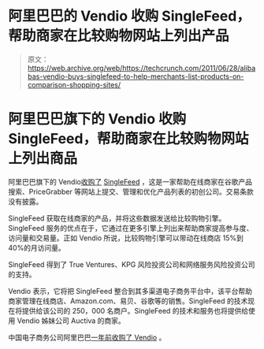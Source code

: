 # 阿里巴巴的 Vendio 收购 SingleFeed，帮助商家在比较购物网站上列出产品

> 原文：<https://web.archive.org/web/https://techcrunch.com/2011/06/28/alibabas-vendio-buys-singlefeed-to-help-merchants-list-products-on-comparison-shopping-sites/>

# 阿里巴巴旗下的 Vendio 收购 SingleFeed，帮助商家在比较购物网站上列出商品

阿里巴巴旗下的 Vendio[收购了](https://web.archive.org/web/20230404231316/http://www.vendio.com/ecommerce/press_releases/2011/pr06282011) [SingleFeed](https://web.archive.org/web/20230404231316/https://www.singlefeed.com/) ，这是一家帮助在线商家在谷歌产品搜索、PriceGrabber 等网站上提交、管理和优化产品列表的初创公司。交易条款没有披露。

SingleFeed 获取在线商家的产品，并将这些数据发送给比较购物引擎。SingleFeed 服务的优点在于，它通过在更多引擎上列出来帮助商家提高参与度、访问量和交易量。正如 Vendio 所说，比较购物引擎可以带动在线商店 15%到 40%的月访问量。

SingleFeed 得到了 True Ventures、KPG 风险投资公司和网络服务风险投资公司的支持。

Vendio 表示，它将把 SingleFeed 整合到其多渠道电子商务平台中，该平台帮助商家管理在线商店、Amazon.com、易贝、谷歌等的销售。SingleFeed 的技术现在将提供给该公司的 250，000 名商户。SingleFeed 的技术和服务也将提供给使用 Vendio 姊妹公司 Auctiva 的商家。

中国电子商务公司阿里巴巴[一年前收购了 Vendio](https://web.archive.org/web/20230404231316/http://www.techmeme.com/100624/p51#a100624p51) 。